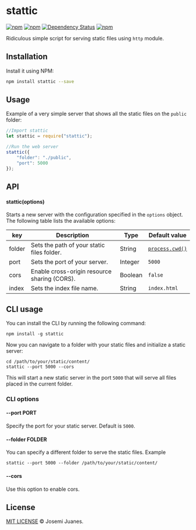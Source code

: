 # stattic

[![npm](https://img.shields.io/npm/v/stattic.svg?style=flat-square)](https://www.npmjs.com/package/stattic)
[![npm](https://img.shields.io/npm/dt/stattic.svg?style=flat-square)](https://www.npmjs.com/package/stattic)
[![Dependency Status](https://david-dm.org/statticjs/stattic.svg?style=flat-square)](https://david-dm.org/statticjs/stattic)
[![npm](https://img.shields.io/npm/l/stattic.svg?style=flat-square)](https://github.com/jmjuanes/stattic)

Ridiculous simple script for serving static files using `http` module.


## Installation

Install it using NPM:

```sh
npm install stattic --save
```

## Usage

Example of a very simple server that shows all the static files on the `public` folder:

```javascript
//Import stattic
let stattic = require("stattic");

//Run the web server
stattic({
    "folder": "./public",
    "port": 5000
});
```

## API

#### stattic(options)

Starts a new server with the configuration specified in the `options` object. The following table lists the available options:

| key | Description | Type | Default value |
|-----|-------------|------|---------------|
| folder | Sets the path of your static files folder. | String | [`process.cwd()`](https://nodejs.org/api/process.html#process_process_cwd) |
| port | Sets the port of your server. | Integer | `5000` |
| cors | Enable cross-origin resource sharing (CORS). | Boolean | `false` |
| index | Sets the index file name. | String | `index.html` |


## CLI usage

You can install the CLI by running the following command: 

```
npm install -g stattic
```

Now you can navigate to a folder with your static files and initialize a static server: 

```
cd /path/to/your/static/content/
stattic --port 5000 --cors
```

This will start a new static server in the port `5000` that will serve all files placed in the current folder.

### CLI options 

#### --port PORT 

Specify the port for your static server. Default is `5000`.

#### --folder FOLDER

You can specify a different folder to serve the static files. Example 

```
stattic --port 5000 --folder /path/to/your/static/content/
```

#### --cors 

Use this option to enable cors.



## License

[MIT LICENSE](./LICENSE) &copy; Josemi Juanes.
